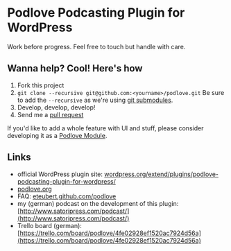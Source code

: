 # Podlove Podcasting Plugin for WordPress

Work before progress. Feel free to touch but handle with care.

## Wanna help? Cool! Here's how

1. Fork this project
2. `git clone --recursive git@github.com:<yourname>/podlove.git` Be sure to add the `--recursive` as we're using [git submodules](http://git-scm.com/book/en/Git-Tools-Submodules).
3. Develop, develop, develop!
4. Send me a [pull request](https://help.github.com/articles/using-pull-requests)

If you'd like to add a whole feature with UI and stuff, please consider developing it as a [Podlove Module](https://github.com/eteubert/podlove/blob/master/lib/modules/readme.md).

## Links

- official WordPress plugin site: [wordpress.org/extend/plugins/podlove-podcasting-plugin-for-wordpress/](wordpress.org/extend/plugins/podlove-podcasting-plugin-for-wordpress/)
- [podlove.org](podlove.org)
- FAQ: [eteubert.github.com/podlove](eteubert.github.com/podlove)
- my (german) podcast on the development of this plugin: [http://www.satoripress.com/podcast/](http://www.satoripress.com/podcast/)
- Trello board (german): [https://trello.com/board/podlove/4fe02928ef1520ac7924d56a](https://trello.com/board/podlove/4fe02928ef1520ac7924d56a)